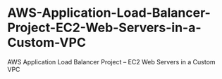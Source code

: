 # AWS-Application-Load-Balancer-Project-EC2-Web-Servers-in-a-Custom-VPC
AWS Application Load Balancer Project – EC2 Web Servers in a Custom VPC
